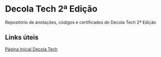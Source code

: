 # Decola Tech 2ª Edição

Repositório de anotações, códigos e certificados do Decola Tech 2ª Edição

## Links úteis
[Página Inicial Decola Tech](https://web.dio.me/track/decola-tech-2a-edicao?tab=path)
